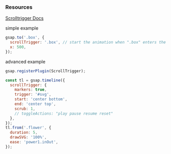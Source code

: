 ### Resources

[Scrolltrigger Docs](https://greensock.com/docs/v3/Plugins/ScrollTrigger)

simple example

```js
gsap.to('.box', {
  scrollTrigger: '.box', // start the animation when ".box" enters the viewport (once)
  x: 500,
});
```

advanced example

```js
gsap.registerPlugin(ScrollTrigger);

const tl = gsap.timeline({
  scrollTrigger: {
    markers: true,
    trigger: '#svg',
    start: 'center bottom',
    end: 'center top',
    scrub: 1,
    // toggleActions: "play pause resume reset"
  },
});
tl.from('.flower', {
  duration: 5,
  drawSVG: '100%',
  ease: 'power1.inOut',
});
```

